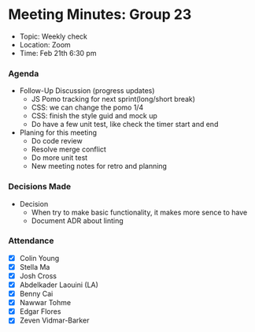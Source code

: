 # Meeting Minutes: Group 23

- Topic: Weekly check
- Location: Zoom
- Time: Feb 21th 6:30 pm

### Agenda

- Follow-Up Discussion (progress updates)
  - JS Pomo tracking for next sprint(long/short break)
  - CSS: we can change the pomo 1/4
  - CSS: finish the style guid and mock up
  - Do have a few unit test, like check the timer start and end
- Planing for this meeting
  - Do code review
  - Resolve merge conflict
  - Do more unit test
  - New meeting notes for retro and planning

### Decisions Made

- Decision
  - When try to make basic functionality, it makes more sence to have
  - Document ADR about linting

### Attendance

- [x] Colin Young
- [x] Stella Ma
- [x] Josh Cross
- [x] Abdelkader Laouini (LA)
- [x] Benny Cai
- [x] Nawwar Tohme
- [x] Edgar Flores
- [x] Zeven Vidmar-Barker
